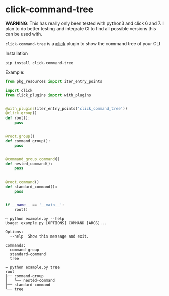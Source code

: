 click-command-tree
==================

**WARNING**: This has really only been tested with python3 and click 6 and 7. I plan to do better testing and integrate CI to find all
possible versions this can be used with.

`click-command-tree` is a [click](https://github.com/pallets/click) plugin to show the command tree of your CLI

Installation

```
pip install click-command-tree
```

Example:

```python
from pkg_resources import iter_entry_points

import click
from click_plugins import with_plugins


@with_plugins(iter_entry_points('click_command_tree'))
@click.group()
def root():
    pass


@root.group()
def command_group():
    pass


@command_group.command()
def nested_command():
    pass


@root.command()
def standard_command():
    pass


if __name__ == '__main__':
    root()

```

```
↪ python example.py --help
Usage: example.py [OPTIONS] COMMAND [ARGS]...

Options:
  --help  Show this message and exit.

Commands:
  command-group
  standard-command
  tree

↪ python example.py tree
root
├── command-group
│   └── nested-command
├── standard-command
└── tree

```
